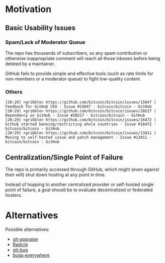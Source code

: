 # Motivation

## Basic Usability Issues

### Spam/Lack of Moderator Queue

The repo has thousands of subscribers, so any spam contribution or otherwise inappropriate comment will reach all those inboxes before being deleted by a maintainer.

GitHub fails to provide simple and effective tools (such as rate limits for non-members or a moderator queue) to fight low-quality content.

### Others

```
[20:29] <gribble> https://github.com/bitcoin/bitcoin/issues/15847 | Feedback for GitHub CEO · Issue #15847 · bitcoin/bitcoin · GitHub
[20:29] <gribble> https://github.com/bitcoin/bitcoin/issues/20227 | Dependency on GitHub · Issue #20227 · bitcoin/bitcoin · GitHub
[20:29] <gribble> https://github.com/bitcoin/bitcoin/issues/16472 | Github started banning/restricting whole countries · Issue #16472 · bitcoin/bitcoin · GitHub
[20:29] <gribble> https://github.com/bitcoin/bitcoin/issues/13411 | Moving to self-hosted issue and patch management · Issue #13411 · bitcoin/bitcoin · GitHub
```

## Centralization/Single Point of Failure

The repo is primarily accessed through GitHub, which might (even against their will) shut down hosting at any point in time.

Instead of hopping to another centralized provider or self-hosted single point of failure, a goal should be to evaluate decentralized or federated hosters.

# Alternatives

Possible alternatives:

- [git-appraise](https://github.com/google/git-appraise)
- [Radicle](https://radicle.xyz/)
- [git-bug](https://github.com/MichaelMure/git-bug)
- [bugs-everywhere](https://bugs-everywhere.readthedocs.io/en/latest/tutorial.html)